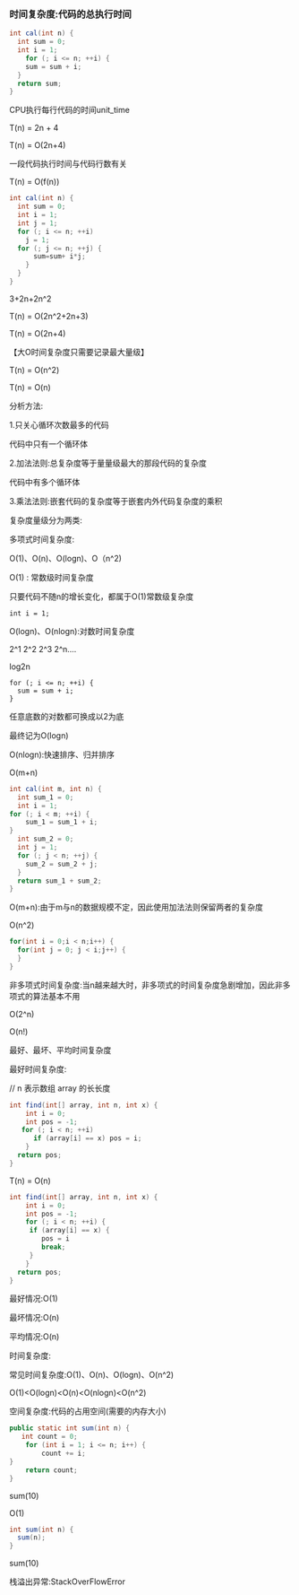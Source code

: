 ### 时间复杂度:代码的总执行时间

```java
int cal(int n) {
  int sum = 0;
  int i = 1;
    for (; i <= n; ++i) {
    sum = sum + i; 
  }
  return sum; 
}
```

CPU执行每行代码的时间unit_time

T(n) = 2n + 4

T(n) = O(2n+4)



一段代码执行时间与代码行数有关

T(n) = O(f(n))

```java
int cal(int n) {
  int sum = 0;
  int i = 1;
  int j = 1;
  for (; i <= n; ++i) 
    j = 1;
  for (; j <= n; ++j) { 
      sum=sum+ i*j;
    } 
  }
}
```

3+2n+2n^2

 

T(n) = O(2n^2+2n+3)

T(n) = O(2n+4)

【大O时间复杂度只需要记录最大量级】

T(n) = O(n^2)

T(n) = O(n)

 

 

分析方法:

1.只关心循环次数最多的代码

代码中只有一个循环体

2.加法法则:总复杂度等于量量级最⼤的那段代码的复杂度

代码中有多个循环体

3.乘法法则:嵌套代码的复杂度等于嵌套内外代码复杂度的乘积

 

复杂度量级分为两类:

多项式时间复杂度:

O(1)、O(n)、O(logn)、O（n^2)

O(1) : 常数级时间复杂度

只要代码不随n的增长变化，都属于O(1)常数级复杂度

```
int i = 1;
```



O(logn)、O(nlogn):对数时间复杂度

2^1 2^2 2^3 2^n.... 

log2n

 

```
for (; i <= n; ++i) {
  sum = sum + i; 
}
```

任意底数的对数都可换成以2为底

最终记为O(logn)

 

O(nlogn):快速排序、归并排序

 

 

O(m+n)

 

```java
int cal(int m, int n) {
  int sum_1 = 0;
  int i = 1;
for (; i < m; ++i) {
    sum_1 = sum_1 + i;
}
  int sum_2 = 0;
  int j = 1;
  for (; j < n; ++j) {
    sum_2 = sum_2 + j;
  }
  return sum_1 + sum_2;
}
```

O(m+n):由于m与n的数据规模不定，因此使用加法法则保留两者的复杂度

 

O(n^2)

```java
for(int i = 0;i < n;i++) {
  for(int j = 0; j < i;j++) {
  }
}
```

 

 

 

非多项式时间复杂度:当n越来越大时，非多项式的时间复杂度急剧增加，因此非多项式的算法基本不用

O(2^n)

O(n!)

 

最好、最坏、平均时间复杂度

 

最好时间复杂度:

 

// n 表示数组 array 的⻓长度

```java
int find(int[] array, int n, int x) {
    int i = 0;
    int pos = -1;
   for (; i < n; ++i) 
      if (array[i] == x) pos = i;
    }
  return pos;
}
```

T(n) = O(n)

 

```java
int find(int[] array, int n, int x) {
    int i = 0;
    int pos = -1;
    for (; i < n; ++i) {
     if (array[i] == x) {
        pos = i
        break;
     }
    }
  return pos;
}
```

最好情况:O(1)

最坏情况:O(n)

平均情况:O(n)

 

时间复杂度:

常见时间复杂度:O(1)、O(n)、O(logn)、O(n^2)

O(1)<O(logn)<O(n)<O(nlogn)<O(n^2)

 

空间复杂度:代码的占用空间(需要的内存大小)

```java
public static int sum(int n) {
   int count = 0;
    for (int i = 1; i <= n; i++) {
        count += i;
}
    return count;
}
```

sum(10)

O(1)

 

```java
int sum(int n) {
  sum(n);
}
```

sum(10)

栈溢出异常:StackOverFlowError
